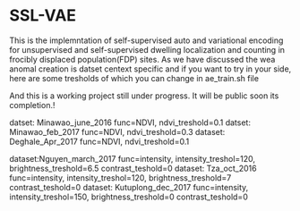 # SSL-VAE
This is the implemntation of self-supervised auto and variational encoding for unsupervised and self-supervised dwelling localization and counting in frocibly displaced population(FDP) sites. 
As we have discussed the wea anomal creation is datset centext specific and if you want to try in your side, here are some tresholds of which you can change in ae_train.sh file

And this is a working  project still under progress. It will be public soon its completion.! 

datset: Minawao_june_2016    func=NDVI, ndvi_treshold=0.1 
datset: Minawao_feb_2017     func=NDVI, ndvi_treshold=0.3
dataset: Deghale_Apr_2017    func=NDVI, ndvi_treshold=0.1

dataset:Nguyen_march_2017    func=intensity, intensity_treshol=120, brightness_treshold=6.5 contrast_teshold=0
dataset: Tza_oct_2016        func=intensity, intensity_treshol=120, brightness_treshold=7 contrast_teshold=0
dataset: Kutuplong_dec_2017  func=intensity, intensity_treshol=150, brightness_treshold=0 contrast_teshold=0



